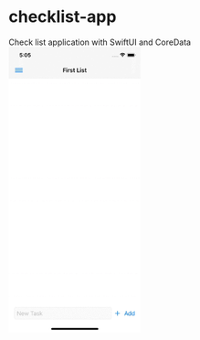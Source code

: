 # checklist-app
Check list application with SwiftUI and CoreData
<img src="https://raw.githubusercontent.com/VladPionerDevel/checklist-app/master/screenshots/fileName.gif" height="500">
